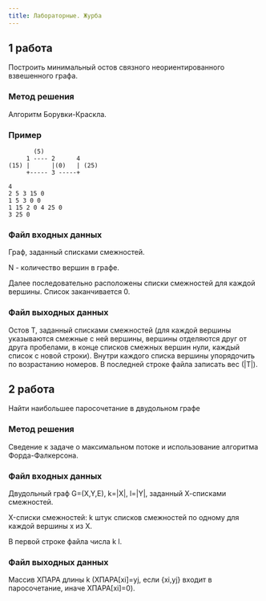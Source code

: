 ```yaml
---
title: Лабораторные. Журба
---
```


## 1 работа

Построить минимальный остов связного неориентированного взвешенного графа.

### Метод решения

Алгоритм Борувки-Краскла.

### Пример

```
       (5)
     1 ---- 2      4
(15) |      |(0)   | (25)
     +----- 3 -----+
```

```
4
2 5 3 15 0
1 5 3 0 0
1 15 2 0 4 25 0
3 25 0
```

### Файл входных данных

Граф, заданный списками смежностей.

N - количество вершин в графе.

Далее последовательно расположены списки смежностей для каждой вершины. Список заканчивается 0.

### Файл выходных данных

Остов T, заданный списками смежностей (для каждой вершины указываются смежные с ней вершины, вершины отделяются друг от друга пробелами, в конце списков смежных вершин нули, каждый список с новой строки). Внутри каждого списка вершины упорядочить по возрастанию номеров. В последней строке файла записать вес (\|T\|).

## 2 работа

Найти наибольшее паpосочетание в двудольном гpафе

### Метод решения

Сведение к задаче о максимальном потоке и использование алгоpитма Фоpда-Фалкеpсона.

### Файл входных данных

Двудольный гpаф G=(X,Y,E), k=\|X\|, l=\|Y\|, заданный Х-списками смежностей.

X-списки смежностей:  k штук списков смежностей по одному для каждой вершины x из X.

В пеpвой стpоке файла числа k l.

### Файл выходных данных

Массив XПАРА длины k (XПАРА[xi]=yj,  если {xi,yj} входит в паросочетание, иначе XПАРА[xi]=0).